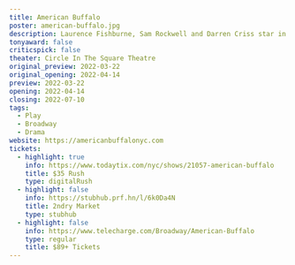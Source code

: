 ```yaml
---
title: American Buffalo
poster: american-buffalo.jpg
description: Laurence Fishburne, Sam Rockwell and Darren Criss star in the Broadway revival of David Mamet's classic.
tonyaward: false
criticspick: false
theater: Circle In The Square Theatre
original_preview: 2022-03-22
original_opening: 2022-04-14
preview: 2022-03-22
opening: 2022-04-14
closing: 2022-07-10
tags: 
  - Play
  - Broadway
  - Drama
website: https://americanbuffalonyc.com
tickets: 
  - highlight: true
    info: https://www.todaytix.com/nyc/shows/21057-american-buffalo
    title: $35 Rush
    type: digitalRush
  - highlight: false
    info: https://stubhub.prf.hn/l/6k0Da4N
    title: 2ndry Market
    type: stubhub
  - highlight: false
    info: https://www.telecharge.com/Broadway/American-Buffalo
    type: regular
    title: $89+ Tickets
---
```

